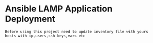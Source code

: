 # Ansible LAMP Application Deployment 

```
Before using this project need to update inventory file with yours hosts with ip,users,ssh-keys,vars etc
```
